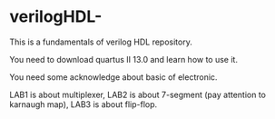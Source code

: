 # verilogHDL-

This is a fundamentals of verilog HDL repository.

You need to download quartus II 13.0 and learn how to use it.

You need some acknowledge about basic of electronic.

LAB1 is about multiplexer, LAB2 is about 7-segment (pay attention to karnaugh map), LAB3 is about flip-flop.
